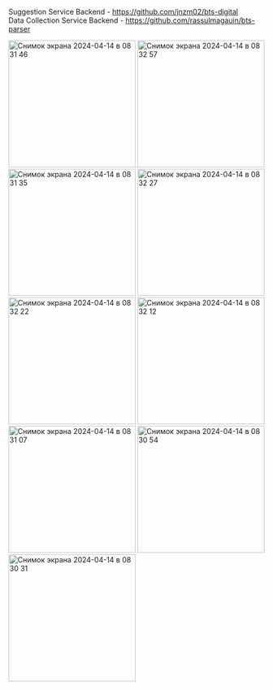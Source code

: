 Suggestion Service Backend - https://github.com/jnzm02/bts-digital <br>
Data Collection Service Backend - https://github.com/rassulmagauin/bts-parser 

<img width="250" alt="Снимок экрана 2024-04-14 в 08 31 46" src="https://github.com/medeupazylov/bts_digital/assets/113336831/350d1d73-4c5f-44f5-b92a-8029466487c7">
<img width="250" alt="Снимок экрана 2024-04-14 в 08 32 57" src="https://github.com/medeupazylov/bts_digital/assets/113336831/c393236d-668c-46d1-8241-69c18a484006">
<img width="250" alt="Снимок экрана 2024-04-14 в 08 31 35" src="https://github.com/medeupazylov/bts_digital/assets/113336831/6b6e70f2-3f14-4b4a-b3aa-c7e1b3cd64a5">
<img width="250" alt="Снимок экрана 2024-04-14 в 08 32 27" src="https://github.com/medeupazylov/bts_digital/assets/113336831/eb949f58-80dc-4277-a52f-d317fc20db35">
<img width="250" alt="Снимок экрана 2024-04-14 в 08 32 22" src="https://github.com/medeupazylov/bts_digital/assets/113336831/a0be6af4-7700-47bc-8ed6-9c980a300219">
<img width="250" alt="Снимок экрана 2024-04-14 в 08 32 12" src="https://github.com/medeupazylov/bts_digital/assets/113336831/92976d62-4e7a-4798-93e4-1c9319ecd325">
<img width="250" alt="Снимок экрана 2024-04-14 в 08 31 07" src="https://github.com/medeupazylov/bts_digital/assets/113336831/f3b9f192-6bf6-4060-a52c-4ea221194120">
<img width="250" alt="Снимок экрана 2024-04-14 в 08 30 54" src="https://github.com/medeupazylov/bts_digital/assets/113336831/23ae116e-5ea8-48cb-b229-1214e16336b6">
<img width="250" alt="Снимок экрана 2024-04-14 в 08 30 31" src="https://github.com/medeupazylov/bts_digital/assets/113336831/7067a23d-6c83-4741-8fb8-bc8876e19391">
